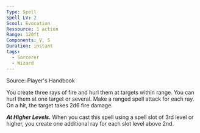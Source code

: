 ```yaml
---
Type: Spell
Spell LV: 2
Scool: Evocation
Ressource: 1 action
Range: 120ft
Components: V, S
Duration: instant
tags:
  - Sorcerer
  - Wizard
---
```

Source: Player's Handbook

You create three rays of fire and hurl them at targets within range. You can hurl them at one target or several. Make a ranged spell attack for each ray. On a hit, the target takes 2d6 fire damage.

**_At Higher Levels._** When you cast this spell using a spell slot of 3rd level or higher, you create one additional ray for each slot level above 2nd.